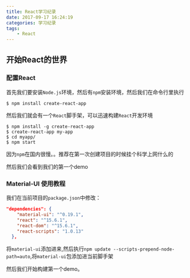 ```yaml
---
title: React学习纪录
date: 2017-09-17 16:24:19
categories: 学习纪录
tags:
    - React
---
```

## 开始React的世界

### 配置React

首先我们要安装`Node.js`环境，然后有`npm`安装环境，然后我们在命令行里执行

```shell
$ npm install create-react-app
```

然后我们就会有一个`React`脚手架，可以迅速构建`React`开发环境

```shell
$ npm install -g create-react-app
$ create-react-app my-app
$ cd myapp/
$ npm start
```
因为`npm`在国内很慢。。推荐在第一次创建项目的时候挂个科学上网什么的

然后我们会看到我们的第一个demo

### Material-UI 使用教程

我们在当前项目的`package.json`中修改：

```json
"dependencies": {
    "material-ui": "^0.19.1",
    "react": "^15.6.1",
    "react-dom": "^15.6.1",
    "react-scripts": "1.0.13"
  },
 ```
 将`material-ui`添加进来,然后执行`npm update --scripts-prepend-node-path=auto`,将`material-ui`包添加进当前脚手架

然后我们开始构建第一个demo。







